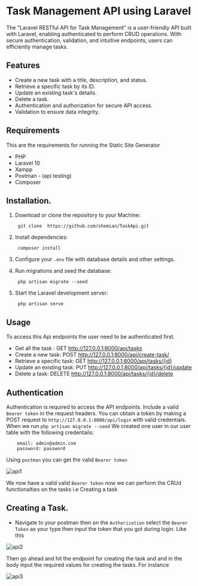 # Task Management API using Laravel  
The "Laravel RESTful API for Task Management" is a user-friendly API built with Laravel, enabling authenticated to perform  CRUD operations. With secure authentication, validation, and intuitive endpoints, users can efficiently manage tasks. 

## Features
* Create a new task with a title, description, and status.
* Retrieve a specific task by its ID.
* Update an existing task's details.
* Delete a task.
* Authentication and authorization for secure API access.
* Validation to ensure data integrity.

## Requirements 
This are the requirements for running the Static Site Generator 
* PHP
* Laravel 10
* Xampp
* Postman - (api testing)
* Composer

## Installation.
1. Download or clone the repository to your Machine:

        git clone  https://github.com/shemian/TaskApi.git
        
2. Install dependencies:
    
        composer install
   
4. Configure your `.env` file with database details and other settings.

5. Run migrations and seed the database:
    
        php artisan migrate --seed

6. Start the Laravel development server:
    
        php artisan serve

## Usage
To access this Api endpoints the user need to be authenticated first.

* Get all the task : GET http://127.0.0.1:8000/api/tasks
* Create a new task: POST http://127.0.0.1:8000/api/create-task/
* Retrieve a specific task: GET http://127.0.0.1:8000/api/tasks/{id}
* Update an existing task: PUT http://127.0.0.1:8000/api/tasks/{id}/update 
* Delete a task: DELETE http://127.0.0.1:8000/api/tasks/{id}/delete

## Authentication
Authentication is required to access the API endpoints. Include a valid ``Bearer token`` in the request headers. You can obtain a token by making a POST request to ``http://127.0.0.1:8000/api/login`` with valid credentials. When we run ``php artisan migrate --seed`` We created one user in our user table with the following credentails:

        email: admin@admin.com
        password: password

Using ``postman`` you can get the  valid ``Bearer token``


![api1](https://github.com/shemian/TaskApi/assets/60656556/f5cbcec5-ef8e-44c7-b3d3-d25a95556a47)


We now have a valid  valid ``Bearer token`` now we can perform the CRUd functionalties on the tasks i.e Creating a task 

## Creating a Task. 
* Navigate to your postman then on the ``Authorization`` select the ``Bearer Token`` as your type then input the token that you got during login. Like this
  
![api2](https://github.com/shemian/TaskApi/assets/60656556/b58ab40d-fc55-4808-8e48-babba4eef26b)

Then go ahead and hit the endpoint for creating the task and and in the body input the required values for creating the tasks. For instance 

![api3](https://github.com/shemian/TaskApi/assets/60656556/05cb4cc0-703d-444e-8908-80e0e0df7f26)

